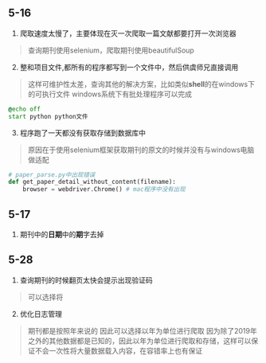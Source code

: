 
## 5-16
1. 爬取速度太慢了，主要体现在灭一次爬取一篇文献都要打开一次浏览器
> 查询期刊使用selenium，爬取期刊使用beautifulSoup
2. 整和项目文件,都所有的程序都写到一个文件中，然后供虞师兄直接调用
> 这样可维护性太差，查询其他的解决方案，比如类似**shell**的在windows下的可执行文件
> windows系统下有批处理程序可以完成
```bat
@echo off 
start python python文件
```
3. 程序跑了一天都没有获取存储到数据库中
> 原因在于使用selenium框架获取期刊的原文的时候并没有与windows电脑做适配

```python
# paper_parse.py中出现错误
def get_paper_detail_without_content(filename):
    browser = webdriver.Chrome() # mac程序中没有出现
```
## 5-17
1. 期刊中的**日期**中的**期**字去掉

## 5-28
1. 查询期刊的时候翻页太快会提示出现验证码
> 可以选择将

2. 优化日志管理
> 期刊都是按照年来说的 因此可以选择以年为单位进行爬取 因为除了2019年之外的其他数据都是已知的，因此以年为单位进行爬取和存储，这样可以保证不会一次性将大量数据载入内容，在容错率上也有保证